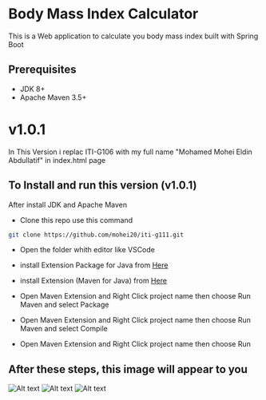 # Body Mass Index Calculator

This is a Web application to calculate you body mass index built with Spring Boot


## Prerequisites
* JDK 8+
* Apache Maven 3.5+

# v1.0.1

In This Version i replac  ITI-G106 with my full name "Mohamed Mohei Eldin Abdullatif" in index.html page 

## To  Install and run this version (v1.0.1)

After install JDK and Apache Maven 

* Clone this repo 
use this command
```bash
git clone https://github.com/mohei20/iti-g111.git
```
* Open the folder whith editor like VSCode 

* install Extension Package for Java from 
[Here](https://marketplace.visualstudio.com/items?itemName=vscjava.vscode-java-pack)

* install Extension (Maven for Java) from 
[Here](https://marketplace.visualstudio.com/items?itemName=vscjava.vscode-maven)

* Open Maven Extension and Right Click project name then choose Run Maven and select Package 

* Open Maven Extension and Right Click project name then choose Run Maven and select Compile

* Open Maven Extension and Right Click project name then choose Run 

## After these steps, this image will appear to you

![Alt text](Runing-the-app.jpg?raw=true "Screen From Runing")
![Alt text](Status.jpg?raw=true "Status")
![Alt text](Stage-log.jpg?raw=true "Stage-log")
